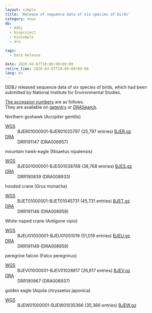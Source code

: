 ```yaml
---
layout: simple
title: 'Release of sequence data of six species of birds'
category: news
db:
  - ddbj
  - bioproject
  - biosample
  - dra

tags:
  - Data Release

date: 2020-04-07T10:00:00+09:00
retire_time: 2020-04-07T10:00:00+09:00
lang: en
---
```


<p>DDBJ released sequence data of six species of birds, which had been submitted by National Institute for Environmental Studies.

<p><a href="/ddbj/documents/accessions.html">The accession numbers</a> are as follows. <br>
    They are available on <a href="http://getentry.ddbj.nig.ac.jp/top-e.html">getentry</a> or <a href="http://ddbj.nig.ac.jp/DRASearch/">DRASearch</a>. </p>
</p>

<p class="bold italic no_bottom">Northern goshawk (<span class="italic">Accipiter gentilis</span>)

<dl>
    <dt><a href="/ddbj/wgs-e.html">WGS</a></dt>
    <dd>BJER01000001-BJER01025797 (25,797 entries) <a href="https://ddbj.nig.ac.jp/public/ddbj_database/wgs/BJ/BJER.gz">BJER.gz</a> </dd>
    <dt><a href="/dra/index-e.html">DRA</a></dt>
    <dd>DRR191147 (DRA008957) </dd>
</dl>
</p>

<p class="bold italic no_bottom">mountain hawk-eagle (<span class="italic">Nisaetus nipalensis</span>)

<dl>
    <dt><a href="/ddbj/wgs-e.html">WGS</a></dt>
    <dd>BJES01000001-BJES01038768 (38,768 entries) <a href="https://ddbj.nig.ac.jp/public/ddbj_database/wgs/BJ/BJES.gz">BJES.gz</a> </dd>
    <dt><a href="/dra/index-e.html">DRA</a></dt>
    <dd>DRR190839 (DRA008933) </dd>
</dl>
</p>

<p class="bold italic no_bottom">hooded crane (<span class="italic">Grus monacha</span>)

<dl>
    <dt><a href="/ddbj/wgs-e.html">WGS</a></dt>
    <dd>BJET01000001-BJET01045731 (45,731 entries) <a href="https://ddbj.nig.ac.jp/public/ddbj_database/wgs/BJ/BJET.gz">BJET.gz</a> </dd>
    <dt><a href="/dra/index-e.html">DRA</a></dt>
    <dd>DRR191148 (DRA008958) </dd>
</dl>
</p>

<p class="bold italic no_bottom">White-naped crane (<span class="italic">Antigone vipio</span>)

<dl>
    <dt><a href="/ddbj/wgs-e.html">WGS</a></dt>
    <dd>BJEU01000001-BJEU01051019 (51,019 entries) <a href="https://ddbj.nig.ac.jp/public/ddbj_database/wgs/BJ/BJEU.gz">BJEU.gz</a> </dd>
    <dt><a href="/dra/index-e.html">DRA</a></dt>
    <dd>DRR191149 (DRA008959)</dd>
</dl>
</p>

<p class="bold italic no_bottom">peregrine falcon (<span class="italic">Falco peregrinus</span>)

<dl>
    <dt><a href="/ddbj/wgs-e.html">WGS</a></dt>
    <dd>BJEV01000001-BJEV01026817 (26,817 entries) <a href="https://ddbj.nig.ac.jp/public/ddbj_database/wgs/BJ/BJEV.gz">BJEV.gz</a> </dd>
    <dt><a href="/dra/index-e.html">DRA</a></dt>
    <dd>DRR190967 (DRA008937)</dd>
</dl>
</p>

<p class="bold italic no_bottom">golden eagle (<span class="italic">Aquila chrysaetos japonica</span>)

<dl>
    <dt><a href="/ddbj/wgs-e.html">WGS</a></dt>
    <dd>BJEW01000001-BJEW01035366 (35,366 entries) <a href="https://ddbj.nig.ac.jp/public/ddbj_database/wgs/BJ/BJEW.gz">BJEW.gz</a> </dd>
</dl>
</p>
